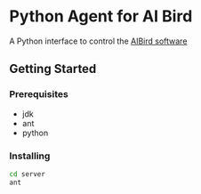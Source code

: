 # Python Agent for AI Bird

A Python interface to control the [AIBird software](https://aibirds.org)

## Getting Started

### Prerequisites

* jdk
* ant
* python

### Installing

```bash
cd server
ant
```
